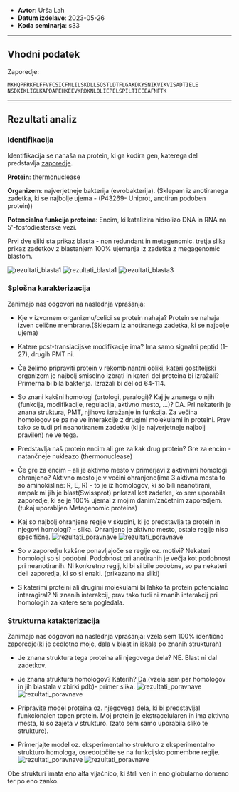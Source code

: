 
- **Avtor**: Urša Lah
- **Datum izdelave**: 2023-05-26
- **Koda seminarja**: s33

---
## Vhodni podatek

Zaporedje: 
```
MKHQPFRKFLFFVFCSICFNLILSKDLLSQSTLDTFLGAKDKYSNIKVIKVISADTIELE
NSDKIKLIGLKAPDAPEHKEEVKRDKNLQLIEPELSPILTIEEEAFNFTK
````


---
## Rezultati analiz

### Identifikacija
Identifikacija se nanaša na protein, ki ga kodira gen, katerega del predstavlja  [zaporedje](#vhodni-podatek).

**Protein**: thermonuclease

**Organizem**: najverjetneje bakterija (evrobakterija). (Sklepam iz anotiranega zadetka, ki se najbolje ujema - (P43269- Uniprot, anotiran podoben protein))

**Potencialna funkcija proteina**: Encim, ki katalizira hidrolizo DNA in RNA na 5'-fosfodiesterske vezi.

Prvi dve sliki sta prikaz blasta - non redundant in metagenomic. tretja slika prikaz zadetkov z blastanjem 100% ujemanja iz zadetka z megagenomic blastom.

![rezultati_blasta1](s33-rezultati_blast1.png)
![rezultati_blasta1](s33-rezultati_blast_2.png)
![rezultati_blasta3](s33-rezultati_blast_3.png)

### Splošna karakterizacija
Zanimajo nas odgovori na naslednja vprašanja:
- Kje v izvornem organizmu/celici se protein nahaja? 
Protein se nahaja izven celične membrane.(Sklepam iz anotiranega zadetka, ki se najbolje ujema)
- Katere post-translacijske modifikacije ima? 
Ima samo signalni peptid (1-27), drugih PMT ni.
- Če želimo pripraviti protein v rekombinantni obliki, kateri gostiteljski organizem je najbolj smiselno izbrati in kateri del proteina bi izražali? 
Primerna bi bila bakterija. Izražali bi del od 64-114.
- So znani kakšni homologi (ortologi, paralogi)? Kaj je znanega o njih (funkcija, modifikacije, regulacija, aktivno mesto, ...)?
DA. Pri nekaterih je znana struktura, PMT, njihovo izražanje in funkcija. Za večina homologov se pa ne ve interakcije z drugimi molekulami in proteini. Prav tako se tudi pri neanotiranem zadetku (ki je najverjetneje najbolj pravilen) ne ve tega.
- Predstavlja naš protein encim ali gre za kak drug protein?
Gre za encim - natančneje nukleazo (thermonuclease)
- Če gre za encim – ali je aktivno mesto v primerjavi z aktivnimi homologi ohranjeno?
 Aktivno mesto je v večini ohranjeno(ima 3 aktivna mesta to so aminokisline: R, E, R) - to je iz homologov, ki so bili neanotirani, ampak mi jih je blast(Swissprot) prikazal kot zadetke, ko sem uporabila zaporedje, ki se je 100% ujemal z mojim danim/začetnim zaporedjem.(tukaj uporabljen Metagenomic proteins)
- Kaj so najbolj ohranjene regije v skupini, ki jo predstavlja ta protein in njegovi homologi? - slika. Ohranjeno je aktivno mesto, ostale regije niso specifične.
![rezultati_poravnave](s33-poravnava_anotiranih_zaporedij.png)
![rezultati_poravnave](s33-poravnava_neanotiranih_zaporedij.png)

- So v zaporedju kakšne ponavljajoče se regije oz. motivi? 
Nekateri homologi so si podobni. Podobnost pri anotiranih je večja kot podobnost pri neanotiranih. Ni konkretno regij, ki bi si bile podobne, so pa nekateri deli zaporedja, ki so si enaki. (prikazano na sliki)
- S katerimi proteini ali drugimi molekulami bi lahko ta protein potencialno interagiral?
Ni znanih interakcij, prav tako tudi ni znanih interakcij pri homologih za katere sem pogledala.

### Strukturna katakterizacija
Zanimajo nas odgovori na naslednja vprašanja:
vzela sem 100% identično zaporedje(ki je cedlotno moje, dala v blast in iskala po znanih strukturah)
- Je znana struktura tega proteina ali njegovega dela? NE. Blast ni dal zadetkov.
- Je znana struktura homologov? Katerih? Da.(vzela sem par homologov in jih blastala v zbirki pdb)- primer slika.
![rezultati_poravnave](s33-strukture_homologov.png)
![rezultati_poravnave](s33-struktura_nukleaze.png)

- Pripravite model proteina oz. njegovega dela, ki bi predstavljal funkcionalen topen protein.
Moj protein je ekstracelularen in ima aktivna mesta, ki so zajeta v strukturo. (zato sem samo uporabila sliko te strukture).
- Primerjajte model oz. eksperimentalno strukturo z eksperimentalno strukturo homologa, osredotočite se na funkcijsko pomembne regije.
![rezultati_poravnave](s33-struktura_homologa.png)
![rezultati_poravnave](s33-struktura_proteina.png)

Obe strukturi imata eno alfa vijačnico, ki štrli ven in eno globularno domeno ter po eno zanko.